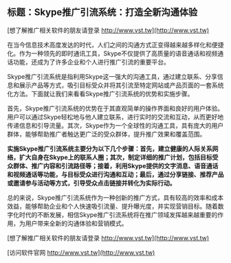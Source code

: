 ## **标题：Skype推广引流系统：打造全新沟通体验**

[想了解推广相关软件的朋友请登录 http://www.vst.tw](http://www.vst.tw)

在当今信息技术高度发达的时代，人们之间的沟通方式正变得越来越多样化和便捷化。作为一种领先的即时通讯工具，Skype不仅提供了高质量的语音通话和视频通话功能，还成为了许多企业和个人进行推广引流的重要平台。

Skype推广引流系统是指利用Skype这一强大的沟通工具，通过建立联系、分享信息和展示产品等方式，吸引目标受众并将其引流至特定网站或产品页面的一套系统化方法。下面就让我们来看看Skype推广引流系统的优势和实施步骤。

首先，Skype推广引流系统的优势在于其直观简单的操作界面和良好的用户体验。用户可以通过Skype轻松地与他人建立联系，进行实时的交流和互动，从而更好地传递信息和引导流量。其次，Skype作为一个全球性的沟通工具，具有庞大的用户群体，能够帮助推广者触达更广泛的受众群体，提升推广效果和覆盖范围。

**实施Skype推广引流系统主要分为以下几个步骤：首先，建立健康的人际关系网络，扩大自身在Skype上的联系人圈；其次，制定详细的推广计划，包括目标受众群体、推广内容和引流路径等；接着，利用Skype提供的文字消息、语音通话和视频通话等功能，与目标受众进行沟通和互动；最后，通过分享链接、推荐产品或邀请参与活动等方式，引导受众点击链接并转化为实际行动。**

总的来说，Skype推广引流系统作为一种创新的推广方式，具有较高的效率和成本效益，能够帮助企业和个人快速吸引流量、提升曝光度，并实现营销目标。随着数字化时代的不断发展，相信Skype推广引流系统将在推广领域发挥越来越重要的作用，为用户带来全新的沟通体验和营销模式。

[想了解推广相关软件的朋友请登录 http://www.vst.tw](http://www.vst.tw)


[访问软件官网 http://www.vst.tw](http://www.vst.tw)
